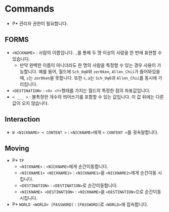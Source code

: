 # Commands

* P* 관리자 권한이 필요합니다.

## FORMS

* `<NICKNAME>` : 사람의 이름입니다. `,`를 통해 두 명 이상의 사람을 한 번에 표현할 수 있습니다.
  * 만약 완벽한 이름이 아니더라도 한 명의 사람을 특정할 수 있는 경우 사용이 가능합니다.
    예를 들어, 월드에 `Sch_0q0`와 `zer0ken`, `Allen_Chii`가 들어와있을 때, `z`는 `zer0ken`을 뜻합니다.
    또한 `s,a`는 `Sch_0q0`과 `Allen_Chii`를 동시에 가리킵니다.
* `<DESTINATION>` : `<X> <Y>`형태를 가지는 월드의 특정한 점의 좌표값입니다.
* `< ___ >` : 불특정한 개수의 띄어쓰기를 포함할 수 있는 값입니다. 이 값 뒤에는 다른 값이 오지 않습니다.

## Interaction

* `W <NICKNAME> < CONTENT >` : `<NICKNAME>`에게 `< CONTENT >`를 귓속말합니다.

## Moving

* P* `TP`
  * `<NICKNAME>` : `<NICKNAME>`에게 순간이동합니다.
  * `<NICKNAME1> <NICKNAME2>` : `<NICKNAME1>`을 `<NICKNAME2>`에게 순간이동 시킵니다.
  * `<DESTINATION>` : `<DESTINATION>`로 순간이동합니다.
  * `<NICKNAME> <DESTINATION>` : `<NICKNAME>`을 `<DESTINATION>`으로 순간이동 시킵니다.
* P* `WORLD <WORLD> [PASSWORD]` : `[PASSWORD]`로 `<WORLD>`에 접속합니다.